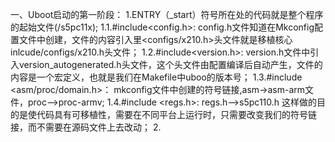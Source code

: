 一、Uboot启动的第一阶段：
  1.ENTRY（_start）符号所在处的代码就是整个程序的起始文件(/s5pc11x);
    1.1.#include<config.h>: config.h文件知道在Mkconfig配置文件中创建，文件的内容引入里<configs/x210.h>头文件就是移植核心inlcude/configs/x210.h头文件；
    1.2.#include<version.h>: version.h文件中引入version_autogenerated.h头文件，这个头文件由配置编译后自动产生，文件的内容是一个宏定义，也就是我们在Makefile中uboo的版本号；
    1.3.#include <asm/proc/domain.h>： mkconfig文件中创建的符号链接,asm->asm-arm文件，proc-->proc-armv;
    1.4.#include <regs.h>: regs.h-->s5pc110.h
  这样做的目的是使代码具有可移植性，需要在不同平台上运行时，只需要改变我们的符号链接，而不需要在源码文件上去改动；
  2.
